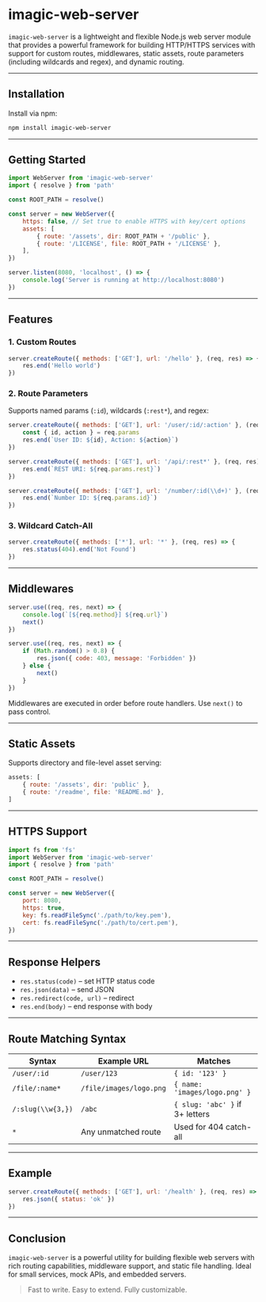 # imagic-web-server

`imagic-web-server` is a lightweight and flexible Node.js web server module that provides a powerful framework for building HTTP/HTTPS services with support for custom routes, middlewares, static assets, route parameters (including wildcards and regex), and dynamic routing.

---

## Installation

Install via npm:

```bash
npm install imagic-web-server
```

---

## Getting Started

```javascript
import WebServer from 'imagic-web-server'
import { resolve } from 'path'

const ROOT_PATH = resolve()

const server = new WebServer({
    https: false, // Set true to enable HTTPS with key/cert options
    assets: [
        { route: '/assets', dir: ROOT_PATH + '/public' },
        { route: '/LICENSE', file: ROOT_PATH + '/LICENSE' },
    ],
})

server.listen(8080, 'localhost', () => {
    console.log('Server is running at http://localhost:8080')
})
```

---

## Features

### 1. **Custom Routes**

```javascript
server.createRoute({ methods: ['GET'], url: '/hello' }, (req, res) => {
    res.end('Hello world')
})
```

### 2. **Route Parameters**

Supports named params (`:id`), wildcards (`:rest*`), and regex:

```javascript
server.createRoute({ methods: ['GET'], url: '/user/:id/:action' }, (req, res) => {
    const { id, action } = req.params
    res.end(`User ID: ${id}, Action: ${action}`)
})

server.createRoute({ methods: ['GET'], url: '/api/:rest*' }, (req, res) => {
    res.end(`REST URI: ${req.params.rest}`)
})

server.createRoute({ methods: ['GET'], url: '/number/:id(\\d+)' }, (req, res) => {
    res.end(`Number ID: ${req.params.id}`)
})
```

### 3. **Wildcard Catch-All**

```javascript
server.createRoute({ methods: ['*'], url: '*' }, (req, res) => {
    res.status(404).end('Not Found')
})
```

---

## Middlewares

```javascript
server.use((req, res, next) => {
    console.log(`[${req.method}] ${req.url}`)
    next()
})

server.use((req, res, next) => {
    if (Math.random() > 0.8) {
        res.json({ code: 403, message: 'Forbidden' })
    } else {
        next()
    }
})
```

Middlewares are executed in order before route handlers. Use `next()` to pass control.

---

## Static Assets

Supports directory and file-level asset serving:

```javascript
assets: [
    { route: '/assets', dir: 'public' },
    { route: '/readme', file: 'README.md' },
]
```

---

## HTTPS Support

```javascript
import fs from 'fs'
import WebServer from 'imagic-web-server'
import { resolve } from 'path'

const ROOT_PATH = resolve()

const server = new WebServer({
    port: 8080,
    https: true,
    key: fs.readFileSync('./path/to/key.pem'),
    cert: fs.readFileSync('./path/to/cert.pem'),
})
```

---

## Response Helpers

-   `res.status(code)` – set HTTP status code
-   `res.json(data)` – send JSON
-   `res.redirect(code, url)` – redirect
-   `res.end(body)` – end response with body

---

## Route Matching Syntax

| Syntax            | Example URL             | Matches                         |
| ----------------- | ----------------------- | ------------------------------- |
| `/user/:id`       | `/user/123`             | `{ id: '123' }`                 |
| `/file/:name*`    | `/file/images/logo.png` | `{ name: 'images/logo.png' }`   |
| `/:slug(\\w{3,})` | `/abc`                  | `{ slug: 'abc' }` if 3+ letters |
| `*`               | Any unmatched route     | Used for 404 catch-all          |

---

## Example

```javascript
server.createRoute({ methods: ['GET'], url: '/health' }, (req, res) => {
    res.json({ status: 'ok' })
})
```

---

## Conclusion

`imagic-web-server` is a powerful utility for building flexible web servers with rich routing capabilities, middleware support, and static file handling. Ideal for small services, mock APIs, and embedded servers.

> Fast to write. Easy to extend. Fully customizable.
